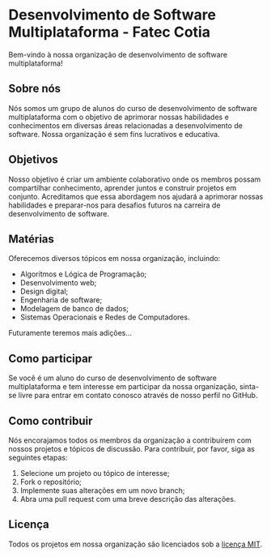 # Desenvolvimento de Software Multiplataforma - Fatec Cotia

Bem-vindo à nossa organização de desenvolvimento de software multiplataforma!

## Sobre nós
Nós somos um grupo de alunos do curso de desenvolvimento de software multiplataforma com o 
objetivo de aprimorar nossas habilidades e conhecimentos em diversas áreas relacionadas a 
desenvolvimento de software. Nossa organização é sem fins lucrativos e educativa.

## Objetivos
Nosso objetivo é criar um ambiente colaborativo onde os membros possam compartilhar 
conhecimento, aprender juntos e construir projetos em conjunto. Acreditamos que essa 
abordagem nos ajudará a aprimorar nossas habilidades e preparar-nos para desafios 
futuros na carreira de desenvolvimento de software.

## Matérias
Oferecemos diversos tópicos em nossa organização, incluindo:
- Algorítmos e Lógica de Programação;
- Desenvolvimento web;
- Design digital;
- Engenharia de software;
- Modelagem de banco de dados;
- Sistemas Operacionais e Redes de Computadores.

Futuramente teremos mais adições...

## Como participar
Se você é um aluno do curso de desenvolvimento de software multiplataforma 
e tem interesse em participar da nossa organização, sinta-se livre para 
entrar em contato conosco através de nosso perfil no GitHub.

## Como contribuir
Nós encorajamos todos os membros da organização a contribuírem com nossos 
projetos e tópicos de discussão. Para contribuir, por favor, siga as seguintes etapas:
1. Selecione um projeto ou tópico de interesse;
2. Fork o repositório;
3. Implemente suas alterações em um novo branch;
4. Abra uma pull request com uma breve descrição das alterações.

## Licença
Todos os projetos em nossa organização são licenciados sob a [licença MIT](https://opensource.org/licenses/MIT).
